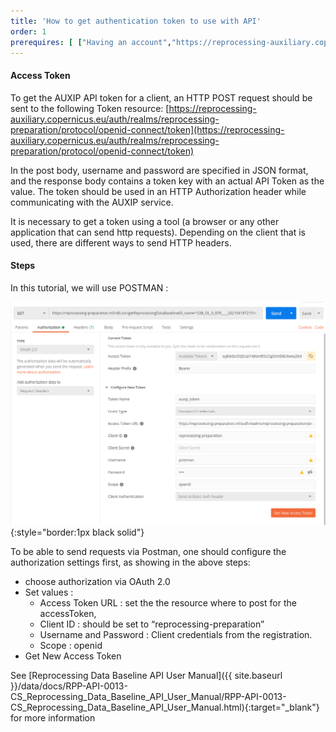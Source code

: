 ```yaml
---
title: 'How to get authentication token to use with API'
order: 1
prerequires: [ ["Having an account","https://reprocessing-auxiliary.copernicus.eu/rdb.svc"], ["Having POSTMAN installed","https://learning.postman.com/docs/getting-started/installation-and-updates/"], ["Knowing POSTMAN","https://learning.postman.com/docs/getting-started/introduction/"] ]
---
```

#### Access Token

To get the AUXIP API token for a client, an HTTP POST request should be sent to the following Token resource: [https://reprocessing-auxiliary.copernicus.eu/auth/realms/reprocessing-preparation/protocol/openid-connect/token](https://reprocessing-auxiliary.copernicus.eu/auth/realms/reprocessing-preparation/protocol/openid-connect/token)

In the post body, username and password are specified in JSON format, and the response body contains a token key with an actual API Token as the value. The token should be used in an HTTP Authorization header while communicating with the AUXIP service.

It is necessary to get a token using a tool (a browser or any other application that can send http requests). Depending on the client that is used, there are different ways to send HTTP headers.

#### Steps
In this tutorial, we will use POSTMAN :

![Getting New Access Token via Postman](1_accesstoken.png){:style="border:1px black solid"}

To be able to send requests via Postman, one should configure the authorization settings first, as showing in the above steps:

- choose authorization via OAuth 2.0
- Set values :
    - Access Token URL : set the the resource where to post for the accessToken,
    - Client ID : should be set to “reprocessing-preparation”
    - Username and Password : Client credentials from the registration.
    - Scope : openid
- Get New Access Token

See [Reprocessing Data Baseline API User Manual]({{ site.baseurl }}/data/docs/RPP-API-0013-CS_Reprocessing_Data_Baseline_API_User_Manual/RPP-API-0013-CS_Reprocessing_Data_Baseline_API_User_Manual.html){:target="_blank"} for more information